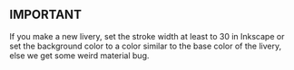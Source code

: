 ## IMPORTANT
If you make a new livery, set the stroke width at least to 30 in Inkscape or set the background color to a color similar to the base color of the livery, else we get some weird material bug.

